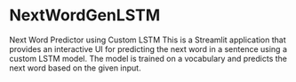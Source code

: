 # NextWordGenLSTM
Next Word Predictor using Custom LSTM This is a Streamlit application that provides an interactive UI for predicting the next word in a sentence using a custom LSTM model. The model is trained on a vocabulary and predicts the next word based on the given input.
